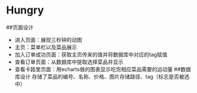 # Hungry
##页面设计
* 进入页面：展现三秒钟的动图
* 主页：菜单栏以及菜品展示
* 加入订单成功页面：获取主页传来的值并将数据库中对应的tag赋值
* 查看订单页面：从数据库中提取选择菜品并显示
* 查看卡路里页面：用echarts做的图表显示吃完相应菜品需要的运动量
##数据库设计
    存储了菜品的编号、名称、价格、图片存储路径、tag（标志是否被选中）
